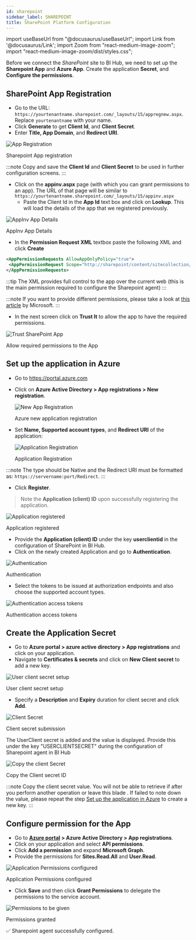```yaml
---
id: sharepoint 
sidebar_label: SHAREPOINT
title: SharePoint Platform Configuration 
---
```


import useBaseUrl from "@docusaurus/useBaseUrl";
import Link from '@docusaurus/Link';
import Zoom from "react-medium-image-zoom";
import "react-medium-image-zoom/dist/styles.css";

Before we connect the *SharePoint* site to BI Hub, we need to set up the **Sharepoint App** and **Azure App**. Create the application **Secret**, and **Configure the permissions**.

## SharePoint App Registration

 - Go to the URL: `https://yourtenantname.sharepoint.com/_layouts/15/appregnew.aspx`. Replace `yourtenantname` with your name.
 - Click **Generate** to get **Client Id**, and **Client Secret**.
 - Enter **Title, App Domain**, and **Redirect URI**.

 <div class="center">
   <Zoom>
    <img alt="App Registration" src={useBaseUrl('/doc-images/sharepoint/app-register.png')}/>
   </Zoom>
 	<p>Sharepoint App registration</p>
 </div>

 :::note
 Copy and save the **Client Id** and **Client Secret** to be used in further configuration screens.
 :::

 - Click on the **appinv.aspx** page (with which you can grant permissions to an app). The URL of that page will be similar to `https://yourtenantname.sharepoint.com/_layouts/15/appinv.aspx`
   - Paste the Client Id in the **App Id** text box and click on **Lookup**. This will load the details of the app that we registered previously.

  <div class="center">
    <Zoom>
      <img alt="AppInv App Details" src={useBaseUrl('/doc-images/sharepoint/appinv-details.png')}/>
    </Zoom>
  	<p>AppInv App Details</p>
  </div>

   - In the **Permission Request XML** textbox paste the following XML and click **Create**
   ```xml
   <AppPermissionRequests AllowAppOnlyPolicy="true">
    <AppPermissionRequest Scope="http://sharepoint/content/sitecollection/web" Right="FullControl" />
   </AppPermissionRequests>
   ```

   :::tip
    The XML provides full control to the app over the current web (this is the main permission required to configure the Sharepoint agent)
   :::

   :::note
    If you want to provide different permissions, please take a look at [this article](https://docs.microsoft.com/en-us/sharepoint/dev/sp-add-ins/add-in-permissions-in-sharepoint) by Microsoft.
   :::
  
- In the next screen click on **Trust It** to allow the app to have the required permissions.

<div class="center">
  <Zoom>
<img alt="Trust SharePoint App" src={useBaseUrl('/doc-images/sharepoint/trust-app.jpg')}/>
  </Zoom>
	<p>Allow required permissions to the App</p>
</div>

## Set up the application in Azure

* Go to https://portal.azure.com
* Click on **Azure Active Directory > App registrations > New registration**.

  <div class="center">
    <Zoom>
      <img alt="New App Registration" src={useBaseUrl('/doc-images/powerbi/azure-new-registration.png')}/>
    </Zoom>
  	<p>Azure new application registration</p>
  </div>

* Set **Name, Supported account types**, and **Redirect URI** of the application:
  
  <div class="center">
  <Zoom>
    <img alt="Application Registration" src={useBaseUrl('/doc-images/powerbi/register_app.png')}/>
  </Zoom>
 	<p>Application Registration</p>
  </ div>
  
:::note
The type should be Native and the Redirect URI must be formatted as: `https://servername:port/Redirect`.
:::

* Click **Register**. 
  
> Note the **Application (client) ID** upon successfully registering the application.

<div class="center">
  <Zoom>
<img alt="Application registered" src={useBaseUrl('/doc-images/sharepoint/app-registered.png')}/>
  </Zoom>
	<p>Application registered</p>
</div>

- Provide the **Application (client) ID** under the key **userclientid** in the configuration of SharePoint in BI Hub.
- Click on the newly created Application and go to **Authentication**.

<div class="center">
  <Zoom>
<img alt="Authentication" src={useBaseUrl('/doc-images/sharepoint/authentication.png')}/>
  </Zoom>
	<p>Authentication</p>
</div>

- Select the tokens to be issued at authorization endpoints and also choose the supported account types. 

<div class="center">
  <Zoom>
<img alt="Authentication access tokens" src={useBaseUrl('/doc-images/sharepoint/azapp5.png')}/>
  </Zoom>
	<p>Authentication access tokens</p>
</div>

## Create the Application Secret 

 - Go to **Azure portal > azure active directory > App registrations** and click on your application.
 - Navigate to **Certificates & secrets** and click on **New Client secret** to add a new key.
 
  <div class="center">
  <Zoom>
    <img alt="User client secret setup" src={useBaseUrl('/doc-images/sharepoint/azapp6.png')}/>
  </Zoom>
  	<p>User client secret setup</p>
  </div>


 - Specify a **Description** and **Expiry** duration for client secret and click **Add**.

   <div class="center">
  <Zoom>
    <img alt="Client Secret" src={useBaseUrl('/doc-images/sharepoint/azapp7.png')}/>
  </Zoom>
  	<p>Client secret submission</p>
  </div>

The UserClient secret is added and the value is displayed. Provide this under the key "USERCLIENTSECRET" during the configuration of Sharepoint agent in BI Hub

   <div class="center">
  <Zoom>
    <img alt="Copy the client Secret" src={useBaseUrl('/doc-images/sharepoint/azapp8.png')}/>
  </Zoom>
  	<p>Copy the Client secret ID</p>
  </div>

:::note
Copy the client secret value. You will not be able to retrieve if after you perform another operation or leave this blade . If failed to note down the value, please repeat the step [Set up the application in Azure](#setup-the-application-in-azure) to create a new key.
:::

## Configure permission for the App

* Go to **[Azure portal](https://portal.azure.com) > Azure Active Directory > App registrations**.
* Click on your application and select **API permissions**.
* Click **Add a permission** and expand **Microsoft Graph**.
* Provide the permissions for **Sites.Read.All** and **User.Read**.

<div class="center">
  <Zoom>
    <img alt="Application Permissions configured" src={useBaseUrl('/doc-images/sharepoint/azapp9.png')}/>
  </Zoom>
	<p>Application Permissions configured</p>
</div>

- Click **Save** and then click **Grant Permissions** to delegate the permissions to the service account.

<div class="center">
  <Zoom>
<img alt="Permissions to be given" src={useBaseUrl('/doc-images/powerbi/permissions-consolidated.png')}/>
  </Zoom>
	<p>Permissions granted</p>
</div>

:white_check_mark: Sharepoint agent successfully configured.